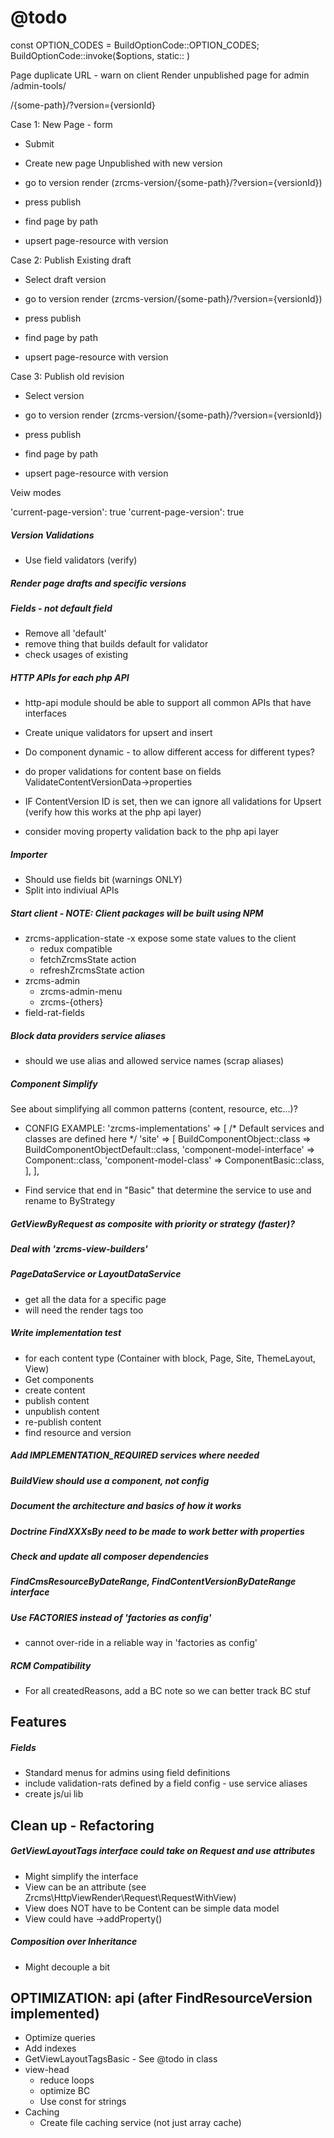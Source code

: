 @todo
=====
const OPTION_CODES = BuildOptionCode::OPTION_CODES;
BuildOptionCode::invoke($options, 
static::
)

Page duplicate URL - warn on client
Render unpublished page for admin /admin-tools/

/{some-path}/?version={versionId}

Case 1: New Page - form 

- Submit
- Create new page Unpublished with new version

- go to version render (zrcms-version/{some-path}/?version={versionId})
- press publish
- find page by path
- upsert page-resource with version
    
Case 2: Publish Existing draft

- Select draft version

- go to version render (zrcms-version/{some-path}/?version={versionId})
- press publish
- find page by path
- upsert page-resource with version
    
Case 3: Publish old revision

- Select version

- go to version render (zrcms-version/{some-path}/?version={versionId})
- press publish
- find page by path
- upsert page-resource with version


Veiw modes

'current-page-version': true
'current-page-version': true

##### Version Validations

- Use field validators (verify)

##### Render page drafts and specific versions



##### Fields - not default field

- Remove all 'default'
- remove thing that builds default for validator
- check usages of existing

##### HTTP APIs for each php API

- http-api module should be able to support all common APIs that have interfaces
- Create unique validators for upsert and insert
- Do component dynamic - to allow different access for different types?

- do proper validations for content base on fields ValidateContentVersionData->properties
- IF ContentVersion ID is set, then we can ignore all validations for Upsert (verify how this works at the php api layer)
- consider moving property validation back to the php api layer

##### Importer 

- Should use fields bit (warnings ONLY)
- Split into indiviual APIs

##### Start client  - NOTE: Client packages will be built using NPM

- zrcms-application-state
    -x expose some state values to the client
    - redux compatible
    - fetchZrcmsState action
    - refreshZrcmsState action
- zrcms-admin
    - zrcms-admin-menu
    - zrcms-{others}
- field-rat-fields

##### Block data providers service aliases 

- should we use alias and allowed service names (scrap aliases)

##### Component Simplify 

See about simplifying all common patterns (content, resource, etc...)?

- CONFIG EXAMPLE:
    'zrcms-implementations' => [
        /* Default services and classes are defined here */
        'site' => [
            BuildComponentObject::class => BuildComponentObjectDefault::class,
            'component-model-interface' => Component::class,
            'component-model-class' => ComponentBasic::class,
        ],
    ],
    
- Find service that end in "Basic" that determine the service to use and rename to ByStrategy

##### GetViewByRequest as composite with priority or strategy (faster)?

##### Deal with 'zrcms-view-builders'

##### PageDataService or LayoutDataService

- get all the data for a specific page
- will need the render tags too

##### Write implementation test

- for each content type (Container with block, Page, Site, ThemeLayout, View)
- Get components
- create content
- publish content
- unpublish content
- re-publish content
- find resource and version
    
##### Add IMPLEMENTATION_REQUIRED services where needed 

##### BuildView should use a component, not config
    
##### Document the architecture and basics of how it works

##### Doctrine FindXXXsBy need to be made to work better with properties
    
##### Check and update all composer dependencies

##### FindCmsResourceByDateRange, FindContentVersionByDateRange interface

#####  Use FACTORIES instead of 'factories as config'

- cannot over-ride in a reliable way in 'factories as config'

##### RCM Compatibility

- For all createdReasons, add a BC note so we can better track BC stuf
    
Features
--------

##### Fields  #####

- Standard menus for admins using field definitions
- include validation-rats defined by a field config - use service aliases
- create js/ui lib
    
Clean up - Refactoring
----------------------

##### GetViewLayoutTags interface could take on Request and use attributes #####

- Might simplify the interface
- View can be an attribute (see Zrcms\HttpViewRender\Request\RequestWithView)
- View does NOT have to be Content can be simple data model
- View could have ->addProperty()

##### Composition over Inheritance #####

- Might decouple a bit
    
    
OPTIMIZATION: api (after FindResourceVersion implemented)
---------------------------------------------------------

- Optimize queries
- Add indexes
- GetViewLayoutTagsBasic - See @todo in class
- view-head
    - reduce loops
    - optimize BC
    - Use const for strings
- Caching
    - Create file caching service (not just array cache)
